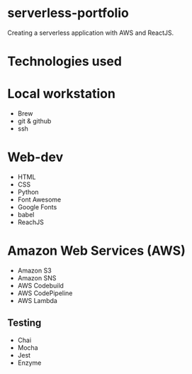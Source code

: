 # serverless-portfolio
Creating a serverless application with AWS and ReactJS.

# Technologies used
# Local workstation
* Brew
* git & github
* ssh

# Web-dev
* HTML
* CSS
* Python
* Font Awesome
* Google Fonts
* babel
* ReachJS

# Amazon Web Services (AWS)
* Amazon S3
* Amazon SNS
* AWS Codebuild
* AWS CodePipeline
* AWS Lambda

## Testing
* Chai
* Mocha
* Jest
* Enzyme
